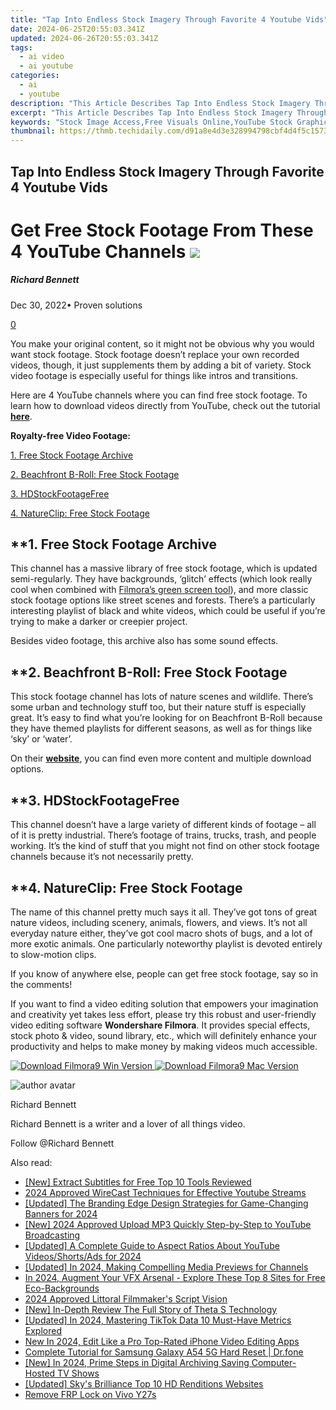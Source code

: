 ```yaml
---
title: "Tap Into Endless Stock Imagery Through Favorite 4 Youtube Vids"
date: 2024-06-25T20:55:03.341Z
updated: 2024-06-26T20:55:03.341Z
tags:
  - ai video
  - ai youtube
categories:
  - ai
  - youtube
description: "This Article Describes Tap Into Endless Stock Imagery Through Favorite 4 Youtube Vids"
excerpt: "This Article Describes Tap Into Endless Stock Imagery Through Favorite 4 Youtube Vids"
keywords: "Stock Image Access,Free Visuals Online,YouTube Stock Graphics,Fancy Wall Art,Image Resource Guide,Premium Imagery Stream,Youtube Image Bank"
thumbnail: https://thmb.techidaily.com/d91a8e4d3e328994798cbf4d4f5c1573225bbff13640403fc40b5c32e2b3cd22.jpg
---
```


## Tap Into Endless Stock Imagery Through Favorite 4 Youtube Vids

# Get Free Stock Footage From These 4 YouTube Channels ![](https://images.wondershare.com/filmora/article-images/richard-bennett.jpg)

##### Richard Bennett

 Dec 30, 2022• Proven solutions

[0](#commentsBoxSeoTemplate)

You make your original content, so it might not be obvious why you would want stock footage. Stock footage doesn’t replace your own recorded videos, though, it just supplements them by adding a bit of variety. Stock video footage is especially useful for things like intros and transitions.

Here are 4 YouTube channels where you can find free stock footage. To learn how to download videos directly from YouTube, check out the tutorial **[here](https://tools.techidaily.com/wondershare/filmora/download/)**.

**Royalty-free Video Footage:**

[1\. Free Stock Footage Archive](#freestockfootage)

[2\. Beachfront B-Roll: Free Stock Footage](#beachfront)

[3\. HDStockFootageFree](#hdstock)

[4\. NatureClip: Free Stock Footage](#natureclip)

## **1\. Free Stock Footage Archive

This channel has a massive library of free stock footage, which is updated semi-regularly. They have backgrounds, ‘glitch’ effects (which look really cool when combined with [Filmora’s green screen tool](https://tools.techidaily.com/wondershare/filmora/download/)), and more classic stock footage options like street scenes and forests. There’s a particularly interesting playlist of black and white videos, which could be useful if you’re trying to make a darker or creepier project.

Besides video footage, this archive also has some sound effects.

## **2\. Beachfront B-Roll: Free Stock Footage

This stock footage channel has lots of nature scenes and wildlife. There’s some urban and technology stuff too, but their nature stuff is especially great. It’s easy to find what you’re looking for on Beachfront B-Roll because they have themed playlists for different seasons, as well as for things like ‘sky’ or ‘water’.

On their **[website](http://www.beachfrontbroll.com/)**, you can find even more content and multiple download options.

## **3\. HDStockFootageFree

This channel doesn’t have a large variety of different kinds of footage – all of it is pretty industrial. There’s footage of trains, trucks, trash, and people working. It’s the kind of stuff that you might not find on other stock footage channels because it’s not necessarily pretty.

## **4\. NatureClip: Free Stock Footage

The name of this channel pretty much says it all. They’ve got tons of great nature videos, including scenery, animals, flowers, and views. It’s not all everyday nature either, they’ve got cool macro shots of bugs, and a lot of more exotic animals. One particularly noteworthy playlist is devoted entirely to slow-motion clips.

If you know of anywhere else, people can get free stock footage, say so in the comments!

If you want to find a video editing solution that empowers your imagination and creativity yet takes less effort, please try this robust and user-friendly video editing software **Wondershare Filmora**. It provides special effects, stock photo & video, sound library, etc., which will definitely enhance your productivity and helps to make money by making videos much accessible.

[![Download Filmora9 Win Version](https://images.wondershare.com/filmora/guide/download-btn-win.jpg) ](https://tools.techidaily.com/wondershare/filmora/download/) [![Download Filmora9 Mac Version](https://images.wondershare.com/filmora/guide/download-btn-mac.jpg) ](https://download.wondershare.com/filmora9-mac%5Ffull718.zip)

![author avatar](https://images.wondershare.com/filmora/article-images/richard-bennett.jpg)

Richard Bennett

Richard Bennett is a writer and a lover of all things video.

Follow @Richard Bennett


<ins class="adsbygoogle"
     style="display:block"
     data-ad-format="autorelaxed"
     data-ad-client="ca-pub-7571918770474297"
     data-ad-slot="1223367746"></ins>



<ins class="adsbygoogle"
     style="display:block"
     data-ad-client="ca-pub-7571918770474297"
     data-ad-slot="8358498916"
     data-ad-format="auto"
     data-full-width-responsive="true"></ins>

<span class="atpl-alsoreadstyle">Also read:</span>
<div><ul>
<li><a href="https://youtube-blog.techidaily.com/xtract-subtitles-for-free-top-10-tools-reviewed/"><u>[New] Extract Subtitles for Free  Top 10 Tools Reviewed</u></a></li>
<li><a href="https://youtube-blog.techidaily.com/approved-wirecast-techniques-for-effective-youtube-streams/"><u>2024 Approved  WireCast Techniques for Effective Youtube Streams</u></a></li>
<li><a href="https://youtube-blog.techidaily.com/ed-the-branding-edge-design-strategies-for-game-changing-banners-for-2024/"><u>[Updated] The Branding Edge  Design Strategies for Game-Changing Banners for 2024</u></a></li>
<li><a href="https://youtube-blog.techidaily.com/024-approved-upload-mp3-quickly-step-by-step-to-youtube-broadcasting/"><u>[New] 2024 Approved  Upload MP3 Quickly  Step-by-Step to YouTube Broadcasting</u></a></li>
<li><a href="https://youtube-blog.techidaily.com/ed-a-complete-guide-to-aspect-ratios-about-youtube-videosshortsads-for-2024/"><u>[Updated] A Complete Guide to Aspect Ratios About YouTube Videos/Shorts/Ads for 2024</u></a></li>
<li><a href="https://youtube-blog.techidaily.com/ed-in-2024-making-compelling-media-previews-for-channels/"><u>[Updated] In 2024, Making Compelling Media Previews for Channels</u></a></li>
<li><a href="https://youtube-blog.techidaily.com/24-augment-your-vfx-arsenal-explore-these-top-8-sites-for-free-eco-backgrounds/"><u>In 2024, Augment Your VFX Arsenal - Explore These Top 8 Sites for Free Eco-Backgrounds</u></a></li>
<li><a href="https://fox-direct.techidaily.com/2024-approved-littoral-filmmakers-script-vision/"><u>2024 Approved  Littoral Filmmaker's Script Vision</u></a></li>
<li><a href="https://some-knowledge.techidaily.com/new-in-depth-review-the-full-story-of-theta-s-technology/"><u>[New] In-Depth Review  The Full Story of Theta S Technology</u></a></li>
<li><a href="https://tiktok-clips.techidaily.com/updated-in-2024-mastering-tiktok-data-10-must-have-metrics-explored/"><u>[Updated] In 2024, Mastering TikTok Data  10 Must-Have Metrics Explored</u></a></li>
<li><a href="https://ai-video-tools.techidaily.com/new-in-2024-edit-like-a-pro-top-rated-iphone-video-editing-apps/"><u>New In 2024, Edit Like a Pro Top-Rated iPhone Video Editing Apps</u></a></li>
<li><a href="https://techidaily.com/complete-tutorial-for-samsung-galaxy-a54-5g-hard-reset-drfone-by-drfone-reset-android-reset-android/"><u>Complete Tutorial for Samsung Galaxy A54 5G Hard Reset | Dr.fone</u></a></li>
<li><a href="https://screen-activity-recording.techidaily.com/new-in-2024-prime-steps-in-digital-archiving-saving-computer-hosted-tv-shows/"><u>[New] In 2024, Prime Steps in Digital Archiving  Saving Computer-Hosted TV Shows</u></a></li>
<li><a href="https://extra-guidance.techidaily.com/updated-skys-brilliance-top-10-hd-renditions-websites/"><u>[Updated] Sky's Brilliance  Top 10 HD Renditions Websites</u></a></li>
<li><a href="https://review-topics.techidaily.com/remove-frp-lock-on-vivo-y27s-by-drfone-android-unlock-remove-google-frp/"><u>Remove FRP Lock on Vivo Y27s</u></a></li>
</ul></div>
